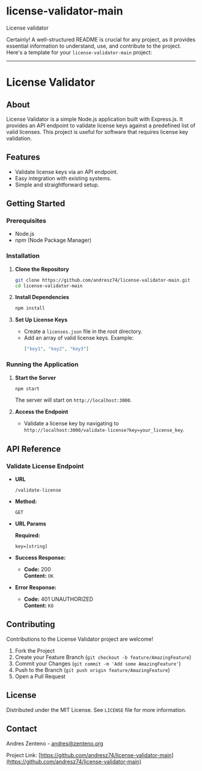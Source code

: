 # license-validator-main
License validator

Certainly! A well-structured README is crucial for any project, as it provides essential information to understand, use, and contribute to the project. Here's a template for your `license-validator-main` project:

---

# License Validator

## About

License Validator is a simple Node.js application built with Express.js. It provides an API endpoint to validate license keys against a predefined list of valid licenses. This project is useful for software that requires license key validation.

## Features

- Validate license keys via an API endpoint.
- Easy integration with existing systems.
- Simple and straightforward setup.

## Getting Started

### Prerequisites

- Node.js
- npm (Node Package Manager)

### Installation

1. **Clone the Repository**
    ```bash
    git clone https://github.com/andresz74/license-validator-main.git
    cd license-validator-main
    ```

2. **Install Dependencies**
    ```bash
    npm install
    ```

3. **Set Up License Keys**
    - Create a `licenses.json` file in the root directory.
    - Add an array of valid license keys. Example:
        ```json
        ["key1", "key2", "key3"]
        ```

### Running the Application

1. **Start the Server**
    ```bash
    npm start
    ```
    The server will start on `http://localhost:3000`.

2. **Access the Endpoint**
    - Validate a license key by navigating to `http://localhost:3000/validate-license?key=your_license_key`.

## API Reference

### Validate License Endpoint

- **URL**
  
  `/validate-license`

- **Method:**
  
  `GET`
  
- **URL Params**

   **Required:**
 
   `key=[string]`

- **Success Response:**

  - **Code:** 200 <br />
    **Content:** `OK`
 
- **Error Response:**

  - **Code:** 401 UNAUTHORIZED <br />
    **Content:** `KO`

## Contributing

Contributions to the License Validator project are welcome!

1. Fork the Project
2. Create your Feature Branch (`git checkout -b feature/AmazingFeature`)
3. Commit your Changes (`git commit -m 'Add some AmazingFeature'`)
4. Push to the Branch (`git push origin feature/AmazingFeature`)
5. Open a Pull Request

## License

Distributed under the MIT License. See `LICENSE` file for more information.

## Contact

Andres Zenteno - [andres@zenteno.org](mailto:andres@zenteno.org)

Project Link: [https://github.com/andresz74/license-validator-main](https://github.com/andresz74/license-validator-main)
